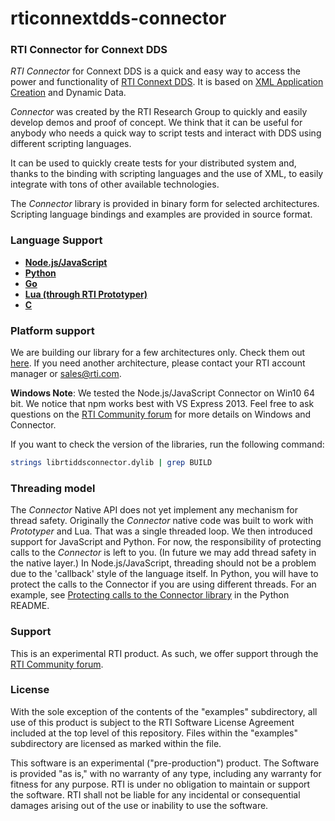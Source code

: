 rticonnextdds-connector
=======

### RTI Connector for Connext DDS
*RTI Connector* for Connext DDS is a quick and easy way to access the power and
functionality of [RTI Connext DDS](http://www.rti.com/products/index.html).
It is based on [XML Application Creation](https://community.rti.com/static/documentation/connext-dds/5.3.1/doc/manuals/connext_dds/xml_application_creation/RTI_ConnextDDS_CoreLibraries_XML_AppCreation_GettingStarted.pdf) and Dynamic Data.

*Connector* was created by the RTI Research Group to quickly and easily develop demos
and proof of concept. We think that it can be useful for anybody who needs
a quick way to script tests and interact with DDS using different scripting languages.

It can be used to quickly create tests for your distributed system and, thanks
to the binding with scripting languages and the use of XML, to easily integrate
with tons of other available technologies.

The *Connector* library is provided in binary form for selected architectures. Scripting language bindings and examples are provided in source format.

### Language Support

 * **[Node.js/JavaScript](https://github.com/rticommunity/rticonnextdds-connector-js)**
 * **[Python](https://github.com/rticommunity/rticonnextdds-connector-py)**
 * **[Go](https://github.com/rticommunity/rticonnextdds-connector-go)**
 * **[Lua (through RTI Prototyper)](https://community.rti.com/downloads/experimental/rti-prototyper-with-lua)**
 * **[C](https://github.com/rticommunity/rticonnextdds-connector/tree/master/examples/lua_c_integration)**

### Platform support
We are building our library for a few architectures only. Check them out [here](https://github.com/rticommunity/rticonnextdds-connector/tree/master/lib). If you need another architecture, please contact your RTI account manager or sales@rti.com.

**Windows Note**: We tested the Node.js/JavaScript Connector on Win10 64 bit. We notice that npm works best with VS Express 2013.
Feel free to ask questions on the [RTI Community forum](https://community.rti.com/forums/technical-questions) for more details on Windows and Connector.

If you want to check the version of the libraries, run the following command:

``` bash
strings librtiddsconnector.dylib | grep BUILD
```

### Threading model
The *Connector* Native API does not yet implement any mechanism for thread safety. Originally the *Connector* native code was built to work with *Prototyper* and Lua. That was a single threaded loop. We then introduced support for JavaScript and Python. For now, the responsibility of protecting calls to the *Connector* is left to you. (In future we may add thread safety in the native layer.)
In Node.js/JavaScript, threading should not be a problem due to the 'callback' style of the language itself.
In Python, you will have to protect the calls to the Connector if you are using different threads. For an example, see [Protecting calls to the Connector library](https://github.com/rticommunity/rticonnextdds-connector/tree/master/examples/python#protecting-calls-to-the-connector-library) in the Python README.



### Support
This is an experimental RTI product. As such, we offer support through the [RTI Community forum](https://community.rti.com/forums/technical-questions).

### License
With the sole exception of the contents of the "examples" subdirectory, all use of this product is subject to the RTI Software License Agreement included at the top level of this repository. Files within the "examples" subdirectory are licensed as marked within the file.

This software is an experimental ("pre-production") product. The Software is provided "as is," with no warranty of any type, including any warranty for fitness for any purpose. RTI is under no obligation to maintain or support the software. RTI shall not be liable for any incidental or consequential damages arising out of the use or inability to use the software.
